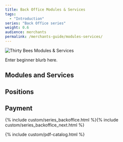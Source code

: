 ```yaml
---
title: Back Office Modules & Services
tags:
  - "Introduction"
series: "Back Office series"
weight: 0.6
audience: merchants
permalink: /merchants-guide/modules-services/
---
```


![Thirty Bees Modules & Services]({{baseurl}}/thirtybees/images/merchants-guide/modules-services.jpg  "Thirty Bees Modules & Services")

Enter beginner blurb here.

## Modules and Services

## Positions

## Payment

{% include custom/series_backoffice.html %}{% include custom/series_backoffice_next.html %}

{% include custom/pdf-catalog.html %}